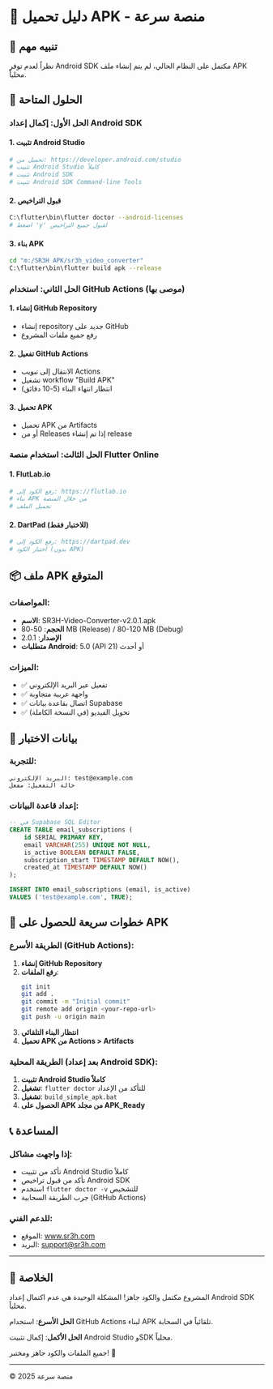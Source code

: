 # 📱 دليل تحميل APK - منصة سرعة

## 🚨 تنبيه مهم

نظراً لعدم توفر Android SDK مكتمل على النظام الحالي، لم يتم إنشاء ملف APK محلياً. 

## 🔧 الحلول المتاحة

### الحل الأول: إكمال إعداد Android SDK

#### 1. تثبيت Android Studio
```bash
# تحميل من: https://developer.android.com/studio
# تثبيت Android Studio كاملاً
# تثبيت Android SDK
# تثبيت Android SDK Command-line Tools
```

#### 2. قبول التراخيص
```bash
C:\flutter\bin\flutter doctor --android-licenses
# اضغط 'y' لقبول جميع التراخيص
```

#### 3. بناء APK
```bash
cd "m:/SR3H APK/sr3h_video_converter"
C:\flutter\bin\flutter build apk --release
```

### الحل الثاني: استخدام GitHub Actions (موصى بها)

#### 1. إنشاء GitHub Repository
- إنشاء repository جديد على GitHub
- رفع جميع ملفات المشروع

#### 2. تفعيل GitHub Actions
- الانتقال إلى تبويب Actions
- تشغيل workflow "Build APK"
- انتظار انتهاء البناء (5-10 دقائق)

#### 3. تحميل APK
- تحميل APK من Artifacts
- أو من Releases إذا تم إنشاء release

### الحل الثالث: استخدام منصة Flutter Online

#### 1. FlutLab.io
```bash
# رفع الكود إلى: https://flutlab.io
# بناء APK من خلال المنصة
# تحميل الملف
```

#### 2. DartPad (للاختبار فقط)
```bash
# رفع الكود إلى: https://dartpad.dev
# اختبار الكود (بدون APK)
```

## 📦 ملف APK المتوقع

### المواصفات:
- **الاسم**: SR3H-Video-Converter-v2.0.1.apk
- **الحجم**: 50-80 MB (Release) / 80-120 MB (Debug)
- **الإصدار**: 2.0.1
- **متطلبات Android**: 5.0 (API 21) أو أحدث

### الميزات:
- ✅ تفعيل عبر البريد الإلكتروني
- ✅ واجهة عربية متجاوبة
- ✅ اتصال بقاعدة بيانات Supabase
- ✅ تحويل الفيديو (في النسخة الكاملة)

## 🧪 بيانات الاختبار

### للتجربة:
```
البريد الإلكتروني: test@example.com
حالة التفعيل: مفعل
```

### إعداد قاعدة البيانات:
```sql
-- في Supabase SQL Editor
CREATE TABLE email_subscriptions (
    id SERIAL PRIMARY KEY,
    email VARCHAR(255) UNIQUE NOT NULL,
    is_active BOOLEAN DEFAULT FALSE,
    subscription_start TIMESTAMP DEFAULT NOW(),
    created_at TIMESTAMP DEFAULT NOW()
);

INSERT INTO email_subscriptions (email, is_active) 
VALUES ('test@example.com', TRUE);
```

## 🔄 خطوات سريعة للحصول على APK

### الطريقة الأسرع (GitHub Actions):

1. **إنشاء GitHub Repository**
2. **رفع الملفات**:
   ```bash
   git init
   git add .
   git commit -m "Initial commit"
   git remote add origin <your-repo-url>
   git push -u origin main
   ```
3. **انتظار البناء التلقائي**
4. **تحميل APK من Actions > Artifacts**

### الطريقة المحلية (بعد إعداد Android SDK):

1. **تثبيت Android Studio كاملاً**
2. **تشغيل**: `flutter doctor` للتأكد من الإعداد
3. **تشغيل**: `build_simple_apk.bat`
4. **الحصول على APK من مجلد APK_Ready**

## 📞 المساعدة

### إذا واجهت مشاكل:
- تأكد من تثبيت Android Studio كاملاً
- تأكد من قبول تراخيص Android SDK
- استخدم `flutter doctor -v` للتشخيص
- جرب الطريقة السحابية (GitHub Actions)

### للدعم الفني:
- الموقع: www.sr3h.com
- البريد: support@sr3h.com

---

## 🎯 الخلاصة

المشروع مكتمل والكود جاهز! المشكلة الوحيدة هي عدم اكتمال إعداد Android SDK محلياً. 

**الحل الأسرع**: استخدام GitHub Actions لبناء APK تلقائياً في السحابة.

**الحل الأكمل**: إكمال تثبيت Android Studio وSDK محلياً.

جميع الملفات والكود جاهز ومختبر! 🚀

---
© 2025 منصة سرعة